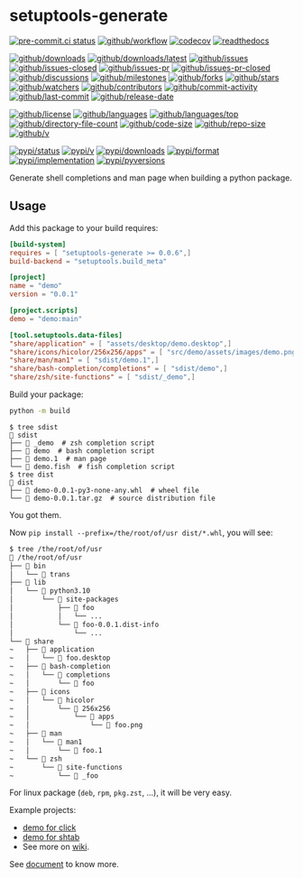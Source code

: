# setuptools-generate

[![pre-commit.ci status](https://results.pre-commit.ci/badge/github/Freed-Wu/setuptools-generate/main.svg)](https://results.pre-commit.ci/latest/github/Freed-Wu/setuptools-generate/main)
[![github/workflow](https://github.com/Freed-Wu/setuptools-generate/actions/workflows/main.yml/badge.svg)](https://github.com/Freed-Wu/setuptools-generate/actions)
[![codecov](https://codecov.io/gh/Freed-Wu/setuptools-generate/branch/main/graph/badge.svg)](https://codecov.io/gh/Freed-Wu/setuptools-generate)
[![readthedocs](https://shields.io/readthedocs/setuptools-generate)](https://setuptools-generate.readthedocs.io)

[![github/downloads](https://shields.io/github/downloads/Freed-Wu/setuptools-generate/total)](https://github.com/Freed-Wu/setuptools-generate/releases)
[![github/downloads/latest](https://shields.io/github/downloads/Freed-Wu/setuptools-generate/latest/total)](https://github.com/Freed-Wu/setuptools-generate/releases/latest)
[![github/issues](https://shields.io/github/issues/Freed-Wu/setuptools-generate)](https://github.com/Freed-Wu/setuptools-generate/issues)
[![github/issues-closed](https://shields.io/github/issues-closed/Freed-Wu/setuptools-generate)](https://github.com/Freed-Wu/setuptools-generate/issues?q=is%3Aissue+is%3Aclosed)
[![github/issues-pr](https://shields.io/github/issues-pr/Freed-Wu/setuptools-generate)](https://github.com/Freed-Wu/setuptools-generate/pulls)
[![github/issues-pr-closed](https://shields.io/github/issues-pr-closed/Freed-Wu/setuptools-generate)](https://github.com/Freed-Wu/setuptools-generate/pulls?q=is%3Apr+is%3Aclosed)
[![github/discussions](https://shields.io/github/discussions/Freed-Wu/setuptools-generate)](https://github.com/Freed-Wu/setuptools-generate/discussions)
[![github/milestones](https://shields.io/github/milestones/all/Freed-Wu/setuptools-generate)](https://github.com/Freed-Wu/setuptools-generate/milestones)
[![github/forks](https://shields.io/github/forks/Freed-Wu/setuptools-generate)](https://github.com/Freed-Wu/setuptools-generate/network/members)
[![github/stars](https://shields.io/github/stars/Freed-Wu/setuptools-generate)](https://github.com/Freed-Wu/setuptools-generate/stargazers)
[![github/watchers](https://shields.io/github/watchers/Freed-Wu/setuptools-generate)](https://github.com/Freed-Wu/setuptools-generate/watchers)
[![github/contributors](https://shields.io/github/contributors/Freed-Wu/setuptools-generate)](https://github.com/Freed-Wu/setuptools-generate/graphs/contributors)
[![github/commit-activity](https://shields.io/github/commit-activity/w/Freed-Wu/setuptools-generate)](https://github.com/Freed-Wu/setuptools-generate/graphs/commit-activity)
[![github/last-commit](https://shields.io/github/last-commit/Freed-Wu/setuptools-generate)](https://github.com/Freed-Wu/setuptools-generate/commits)
[![github/release-date](https://shields.io/github/release-date/Freed-Wu/setuptools-generate)](https://github.com/Freed-Wu/setuptools-generate/releases/latest)

[![github/license](https://shields.io/github/license/Freed-Wu/setuptools-generate)](https://github.com/Freed-Wu/setuptools-generate/blob/main/LICENSE)
[![github/languages](https://shields.io/github/languages/count/Freed-Wu/setuptools-generate)](https://github.com/Freed-Wu/setuptools-generate)
[![github/languages/top](https://shields.io/github/languages/top/Freed-Wu/setuptools-generate)](https://github.com/Freed-Wu/setuptools-generate)
[![github/directory-file-count](https://shields.io/github/directory-file-count/Freed-Wu/setuptools-generate)](https://github.com/Freed-Wu/setuptools-generate)
[![github/code-size](https://shields.io/github/languages/code-size/Freed-Wu/setuptools-generate)](https://github.com/Freed-Wu/setuptools-generate)
[![github/repo-size](https://shields.io/github/repo-size/Freed-Wu/setuptools-generate)](https://github.com/Freed-Wu/setuptools-generate)
[![github/v](https://shields.io/github/v/release/Freed-Wu/setuptools-generate)](https://github.com/Freed-Wu/setuptools-generate)

[![pypi/status](https://shields.io/pypi/status/setuptools-generate)](https://pypi.org/project/setuptools-generate/#description)
[![pypi/v](https://shields.io/pypi/v/setuptools-generate)](https://pypi.org/project/setuptools-generate/#history)
[![pypi/downloads](https://shields.io/pypi/dd/setuptools-generate)](https://pypi.org/project/setuptools-generate/#files)
[![pypi/format](https://shields.io/pypi/format/setuptools-generate)](https://pypi.org/project/setuptools-generate/#files)
[![pypi/implementation](https://shields.io/pypi/implementation/setuptools-generate)](https://pypi.org/project/setuptools-generate/#files)
[![pypi/pyversions](https://shields.io/pypi/pyversions/setuptools-generate)](https://pypi.org/project/setuptools-generate/#files)

Generate shell completions and man page when building a python package.

## Usage

Add this package to your build requires:

```toml
[build-system]
requires = [ "setuptools-generate >= 0.0.6",]
build-backend = "setuptools.build_meta"

[project]
name = "demo"
version = "0.0.1"

[project.scripts]
demo = "demo:main"

[tool.setuptools.data-files]
"share/application" = [ "assets/desktop/demo.desktop",]
"share/icons/hicolor/256x256/apps" = [ "src/demo/assets/images/demo.png",]
"share/man/man1" = [ "sdist/demo.1",]
"share/bash-completion/completions" = [ "sdist/demo",]
"share/zsh/site-functions" = [ "sdist/_demo",]
```

Build your package:

```sh
python -m build
```

```console
$ tree sdist
 sdist
├──  _demo  # zsh completion script
├──  demo  # bash completion script
├──  demo.1  # man page
└──  demo.fish  # fish completion script
$ tree dist
 dist
├──  demo-0.0.1-py3-none-any.whl  # wheel file
└──  demo-0.0.1.tar.gz  # source distribution file
```

You got them.

Now `pip install --prefix=/the/root/of/usr dist/*.whl`, you will see:

```sh
$ tree /the/root/of/usr
 /the/root/of/usr
├──  bin
│   └──  trans
├──  lib
│   └──  python3.10
│       └──  site-packages
│           ├──  foo
│           │   └── ...
│           └──  foo-0.0.1.dist-info
│               └── ...
└──  share
~   ├──  application
~   │   └──  foo.desktop
~   ├──  bash-completion
~   │   └──  completions
~   │       └──  foo
~   ├──  icons
~   │   └──  hicolor
~   │       └──  256x256
~   │           └──  apps
~   │               └──  foo.png
~   ├──  man
~   │   └──  man1
~   │       └──  foo.1
~   └──  zsh
~       └──  site-functions
~           └──  _foo
```

For linux package (`deb`, `rpm`, `pkg.zst`, ...), it will be very easy.

Example projects:

- [demo for click](https://github.com/Freed-Wu/setuptools-generate/tree/main/tests/click/src)
- [demo for shtab](https://github.com/Freed-Wu/setuptools-generate/tree/main/tests/shtab/src)
- See more on [wiki](https://github.com/Freed-Wu/setuptools-generate/wiki).

See [document](https://setuptools-generate.readthedocs.io) to know more.
